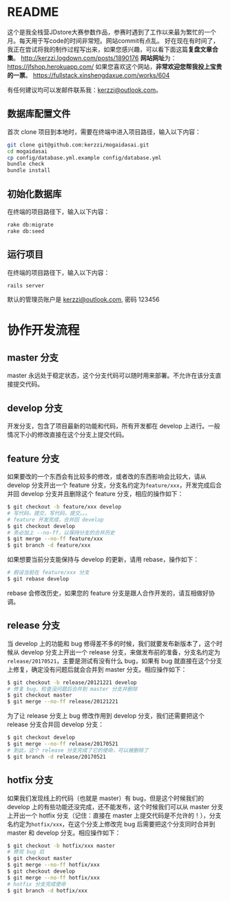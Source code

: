# README

这个是我全栈营JDstore大赛参数作品，参赛时遇到了工作以来最为繁忙的一个月。每天用于写code的时间非常短。网站commit有点乱。
好在现在有时间了，我正在尝试将我的制作过程写出来，如果您感兴趣，可以看下面这篇**复盘文章合集**。
http://kerzzi.logdown.com/posts/1890176
**网站网址**为：
https://jfshop.herokuapp.com/
如果您喜欢这个网站，**非常欢迎您帮我投上宝贵的一票**。
https://fullstack.xinshengdaxue.com/works/604

有任何建议均可以发邮件联系我：kerzzi@outlook.com。

## 数据库配置文件
首次 clone 项目到本地时，需要在终端中进入项目路径，输入以下内容：
```bash
git clone git@github.com:kerzzi/mogaidasai.git
cd mogaidasai
cp config/database.yml.example config/database.yml
bundle check
bundle install
```

## 初始化数据库

在终端的项目路径下，输入以下内容：
```bash
rake db:migrate
rake db:seed
```

## 运行项目

在终端的项目路径下，输入以下内容：
```bash
rails server
```

默认的管理员账户是 kerzzi@outlook.com, 密码 123456

# 协作开发流程

## master 分支

master 永远处于稳定状态，这个分支代码可以随时用来部署。不允许在该分支直接提交代码。

## develop 分支

开发分支，包含了项目最新的功能和代码，所有开发都在 develop 上进行。一般情况下小的修改直接在这个分支上提交代码。

## feature 分支

如果要改的一个东西会有比较多的修改，或者改的东西影响会比较大，请从 develop 分支开出一个 feature 分支，分支名约定为`feature/xxx`，开发完成后合并回 develop 分支并且删除这个 feature 分支，相应的操作如下：

```bash
$ git checkout -b feature/xxx develop
# 写代码，提交，写代码，提交。。。
# feature 开发完成，合并回 develop
$ git checkout develop
# 务必加上 --no-ff，以保持分支的合并历史
$ git merge --no-ff feature/xxx
$ git branch -d feature/xxx
```

如果想要当前分支能保持与 develop 的更新，请用 rebase，操作如下：

```bash
# 假设当前在 feature/xxx 分支
$ git rebase develop
```

rebase 会修改历史，如果您的 feature 分支是跟人合作开发的，请互相做好协调。

## release 分支

当 develop 上的功能和 bug 修得差不多的时候，我们就要发布新版本了，这个时候从 develop 分支上开出一个 release 分支，来做发布前的准备，分支名约定为`release/20170521`，主要是测试有没有什么 bug，如果有 bug 就直接在这个分支上修复，确定没有问题后就会合并到 master 分支。相应操作如下：

```bash
$ git checkout -b release/20121221 develop
# 修复 bug、检查没问题后合并到 master 分支并删除
$ git checkout master
$ git merge --no-ff release/20121221
```

为了让 release 分支上 bug 修改作用到 develop 分支，我们还需要把这个 release 分支合并回 develop 分支：

```bash
$ git checkout develop
$ git merge --no-ff release/20170521
# 到此，这个 release 分支完成了它的使命，可以被删除了
$ git branch -d release/20170521
```

## hotfix 分支

如果我们发现线上的代码（也就是 master）有 bug，但是这个时候我们的 develop 上的有些功能还没完成，还不能发布，这个时候我们可以从 master 分支上开出一个 hotfix 分支（记住：直接在 master 上提交代码是不允许的！），分支名约定为`hotfix/xxx`，在这个分支上修改完 bug 后需要把这个分支同时合并到 master 和 develop 分支。相应操作如下：

```bash
$ git checkout -b hotfix/xxx master
# 修完 bug 后
$ git checkout master
$ git merge --no-ff hotfix/xxx
$ git checkout develop
$ git merge --no-ff hotfix/xxx
# hotfix 分支完成使命
$ git branch -d hotfix/xxx
```
